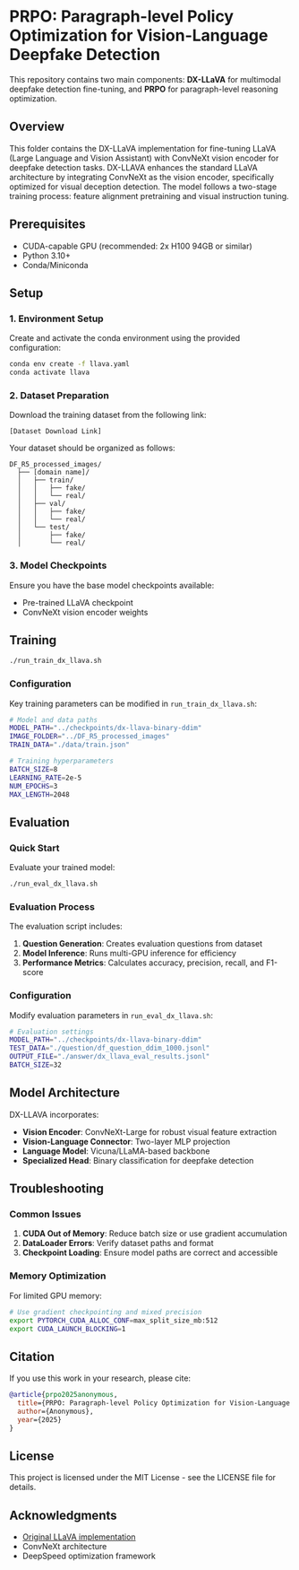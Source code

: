 # PRPO: Paragraph-level Policy Optimization for Vision-Language Deepfake Detection

This repository contains two main components: **DX-LLaVA** for multimodal deepfake detection fine-tuning, and **PRPO** for paragraph-level reasoning optimization.

## Overview

This folder contains the DX-LLaVA implementation for fine-tuning LLaVA (Large Language and Vision Assistant) with ConvNeXt vision encoder for deepfake detection tasks. DX-LLAVA enhances the standard LLaVA architecture by integrating ConvNeXt as the vision encoder, specifically optimized for visual deception detection. The model follows a two-stage training process: feature alignment pretraining and visual instruction tuning.

## Prerequisites

- CUDA-capable GPU (recommended: 2x H100 94GB or similar)
- Python 3.10+
- Conda/Miniconda

## Setup

### 1. Environment Setup

Create and activate the conda environment using the provided configuration:

```bash
conda env create -f llava.yaml
conda activate llava
```

### 2. Dataset Preparation

Download the training dataset from the following link:
```
[Dataset Download Link]
```

Your dataset should be organized as follows:
```
DF_R5_processed_images/
  ├── [domain name]/
  │   ├── train/
  │   │   ├── fake/
  │   │   └── real/
  │   ├── val/
  │   │   ├── fake/
  │   │   └── real/
  │   └── test/
  │       ├── fake/
  │       └── real/

```

### 3. Model Checkpoints

Ensure you have the base model checkpoints available:
- Pre-trained LLaVA checkpoint
- ConvNeXt vision encoder weights

## Training

```bash
./run_train_dx_llava.sh
```

### Configuration

Key training parameters can be modified in `run_train_dx_llava.sh`:

```bash
# Model and data paths
MODEL_PATH="../checkpoints/dx-llava-binary-ddim"
IMAGE_FOLDER="../DF_R5_processed_images"
TRAIN_DATA="./data/train.json"

# Training hyperparameters
BATCH_SIZE=8
LEARNING_RATE=2e-5
NUM_EPOCHS=3
MAX_LENGTH=2048
```

## Evaluation

### Quick Start

Evaluate your trained model:

```bash
./run_eval_dx_llava.sh
```

### Evaluation Process

The evaluation script includes:

1. **Question Generation**: Creates evaluation questions from dataset
2. **Model Inference**: Runs multi-GPU inference for efficiency
3. **Performance Metrics**: Calculates accuracy, precision, recall, and F1-score

### Configuration

Modify evaluation parameters in `run_eval_dx_llava.sh`:

```bash
# Evaluation settings
MODEL_PATH="../checkpoints/dx-llava-binary-ddim"
TEST_DATA="./question/df_question_ddim_1000.jsonl"
OUTPUT_FILE="./answer/dx_llava_eval_results.jsonl"
BATCH_SIZE=32
```

## Model Architecture

DX-LLAVA incorporates:

- **Vision Encoder**: ConvNeXt-Large for robust visual feature extraction
- **Vision-Language Connector**: Two-layer MLP projection
- **Language Model**: Vicuna/LLaMA-based backbone
- **Specialized Head**: Binary classification for deepfake detection

## Troubleshooting

### Common Issues

1. **CUDA Out of Memory**: Reduce batch size or use gradient accumulation
2. **DataLoader Errors**: Verify dataset paths and format
3. **Checkpoint Loading**: Ensure model paths are correct and accessible

### Memory Optimization

For limited GPU memory:

```bash
# Use gradient checkpointing and mixed precision
export PYTORCH_CUDA_ALLOC_CONF=max_split_size_mb:512
export CUDA_LAUNCH_BLOCKING=1
```

## Citation

If you use this work in your research, please cite:

```bibtex
@article{prpo2025anonymous,
  title={PRPO: Paragraph-level Policy Optimization for Vision-Language Deepfake Detection},
  author={Anonymous},
  year={2025}
}
```

## License

This project is licensed under the MIT License - see the LICENSE file for details.

## Acknowledgments

- [Original LLaVA implementation](https://github.com/haotian-liu/LLaVA)
- ConvNeXt architecture
- DeepSpeed optimization framework